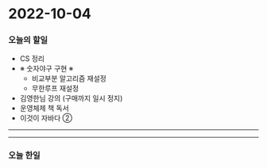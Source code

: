 2022-10-04
==========

### 오늘의 할일
* CS 정리
* ※ 숫자야구 구현 ※
    * 비교부분 알고리즘 재설정
    * 무한루프 재설정
* 김영한님 강의 (구매까지 일시 정지)
* 운영체제 책 독서
* 이것이 자바다 ②

<hr/>
<hr/>

### 오늘 한일